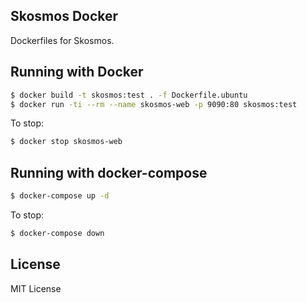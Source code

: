 ## Skosmos Docker

Dockerfiles for Skosmos.

## Running with Docker

```bash
$ docker build -t skosmos:test . -f Dockerfile.ubuntu
$ docker run -ti --rm --name skosmos-web -p 9090:80 skosmos:test
```

To stop:

```bash
$ docker stop skosmos-web
```

## Running with docker-compose

```bash
$ docker-compose up -d
```

To stop:

```bash
$ docker-compose down
```

## License

MIT License
